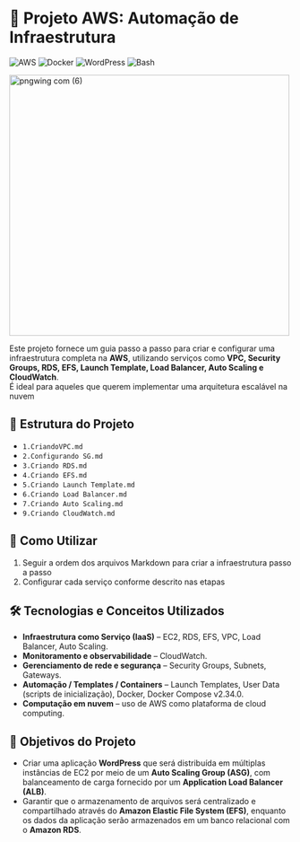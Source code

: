 # 🚀 Projeto AWS: Automação de Infraestrutura

![AWS](https://img.shields.io/badge/AWS-Cloud-orange?logo=amazon-aws) ![Docker](https://img.shields.io/badge/Docker-Container-blue?logo=docker) ![WordPress](https://img.shields.io/badge/WordPress-CMS-blue?logo=wordpress) ![Bash](https://img.shields.io/badge/Bash-Scripting-green?logo=gnu-bash)

  <img width="500" height="465" alt="pngwing com (6)" src="https://github.com/user-attachments/assets/e3209c76-d5e2-43a3-9570-95d0b334e667" />


Este projeto fornece um guia passo a passo para criar e configurar uma infraestrutura completa na **AWS**, utilizando serviços como **VPC, Security Groups, RDS, EFS, Launch Template, Load Balancer, Auto Scaling e CloudWatch**.  
É ideal para aqueles que querem implementar uma arquitetura escalável na nuvem


## 📂 Estrutura do Projeto

  - `1.CriandoVPC.md`
  - `2.Configurando SG.md`
  - `3.Criando RDS.md`
  - `4.Criando EFS.md`
  - `5.Criando Launch Template.md`
  - `6.Criando Load Balancer.md`
  - `7.Criando Auto Scaling.md`
  - `9.Criando CloudWatch.md`


## 📝 Como Utilizar

  1. Seguir a ordem dos arquivos Markdown para criar a infraestrutura passo a passo  
  2. Configurar cada serviço conforme descrito nas etapas 


## 🛠 Tecnologias e Conceitos Utilizados

  - **Infraestrutura como Serviço (IaaS)** – EC2, RDS, EFS, VPC, Load Balancer, Auto Scaling.  
  - **Monitoramento e observabilidade** – CloudWatch.  
  - **Gerenciamento de rede e segurança** – Security Groups, Subnets, Gateways.  
  - **Automação / Templates / Containers** – Launch Templates, User Data (scripts de inicialização), Docker, Docker Compose v2.34.0.  
  - **Computação em nuvem** – uso de AWS como plataforma de cloud computing.


## 🎯 Objetivos do Projeto

  - Criar uma aplicação **WordPress** que será distribuída em múltiplas instâncias de EC2 por meio de um **Auto Scaling Group (ASG)**, com balanceamento de carga fornecido por um **Application Load Balancer (ALB)**.  
  - Garantir que o armazenamento de arquivos será centralizado e compartilhado através do **Amazon Elastic File System (EFS)**, enquanto os dados da aplicação serão armazenados em um banco relacional com o **Amazon RDS**.






